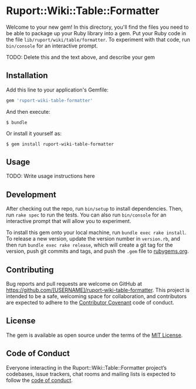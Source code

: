 # Ruport::Wiki::Table::Formatter

Welcome to your new gem! In this directory, you'll find the files you need to be able to package up your Ruby library into a gem. Put your Ruby code in the file `lib/ruport/wiki/table/formatter`. To experiment with that code, run `bin/console` for an interactive prompt.

TODO: Delete this and the text above, and describe your gem

## Installation

Add this line to your application's Gemfile:

```ruby
gem 'ruport-wiki-table-formatter'
```

And then execute:

    $ bundle

Or install it yourself as:

    $ gem install ruport-wiki-table-formatter

## Usage

TODO: Write usage instructions here

## Development

After checking out the repo, run `bin/setup` to install dependencies. Then, run `rake spec` to run the tests. You can also run `bin/console` for an interactive prompt that will allow you to experiment.

To install this gem onto your local machine, run `bundle exec rake install`. To release a new version, update the version number in `version.rb`, and then run `bundle exec rake release`, which will create a git tag for the version, push git commits and tags, and push the `.gem` file to [rubygems.org](https://rubygems.org).

## Contributing

Bug reports and pull requests are welcome on GitHub at https://github.com/[USERNAME]/ruport-wiki-table-formatter. This project is intended to be a safe, welcoming space for collaboration, and contributors are expected to adhere to the [Contributor Covenant](http://contributor-covenant.org) code of conduct.

## License

The gem is available as open source under the terms of the [MIT License](https://opensource.org/licenses/MIT).

## Code of Conduct

Everyone interacting in the Ruport::Wiki::Table::Formatter project’s codebases, issue trackers, chat rooms and mailing lists is expected to follow the [code of conduct](https://github.com/[USERNAME]/ruport-wiki-table-formatter/blob/master/CODE_OF_CONDUCT.md).
